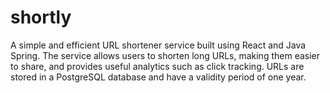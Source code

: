 # shortly
A simple and efficient URL shortener service built using React and Java Spring. The service allows users to shorten long URLs, making them easier to share, and provides useful analytics such as click tracking. URLs are stored in a PostgreSQL database and have a validity period of one year.
